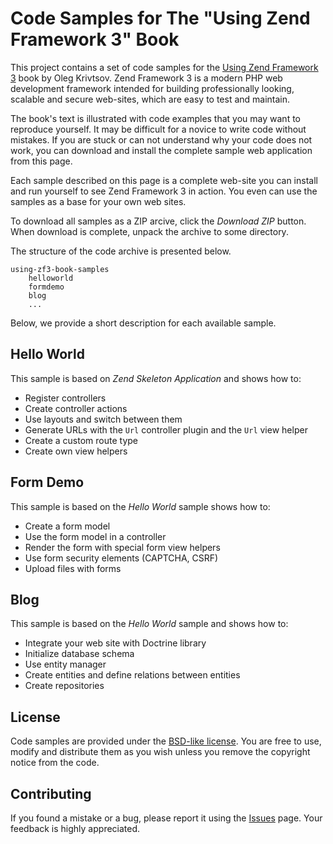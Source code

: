 Code Samples for The "Using Zend Framework 3" Book 
==================================================

This project contains a set of code samples for the [Using Zend Framework 3](https://github.com/olegkrivtsov/using-zend-framework-3-book)
book by Oleg Krivtsov. Zend Framework 3 is a modern PHP web development framework intended for
building professionally looking, scalable and secure web-sites, which are 
easy to test and maintain.

The book's text is illustrated with code examples that you may want to
reproduce yourself. It may be difficult for a novice to write code without 
mistakes. If you are stuck or can not understand why your code does not work, 
you can download and install the complete sample web application from this page. 

Each sample described on this page is a complete web-site you can install and 
run yourself to see Zend Framework 3 in action. You even can use the samples as 
a base for your own web sites.

To download all samples as a ZIP arcive, click the *Download ZIP* button. 
When download is complete, unpack the archive to some directory.

The structure of the code archive is presented below. 

~~~
using-zf3-book-samples
	helloworld
	formdemo
	blog
	...
~~~

Below, we provide a short description for each available sample.

## Hello World

This sample is based on *Zend Skeleton Application* and shows how to:

 * Register controllers
 * Create controller actions
 * Use layouts and switch between them
 * Generate URLs with the `Url` controller plugin and the `Url` view helper
 * Create a custom route type
 * Create own view helpers
 

## Form Demo

This sample is based on the *Hello World* sample shows how to:

 * Create a form model
 * Use the form model in a controller
 * Render the form with special form view helpers
 * Use form security elements (CAPTCHA, CSRF)
 * Upload files with forms

## Blog
 
This sample is based on the *Hello World* sample and shows how to:

 * Integrate your web site with Doctrine library
 * Initialize database schema
 * Use entity manager
 * Create entities and define relations between entities 
 * Create repositories
 
## License

Code samples are provided under the [BSD-like license](https://en.wikipedia.org/wiki/BSD_licenses). You are free to use, modify and distribute them
as you wish unless you remove the copyright notice from the code.

## Contributing

If you found a mistake or a bug, please report it using the [Issues](https://github.com/olegkrivtsov/using-zf3-book-samples/issues) page. Your feedback is highly appreciated.
